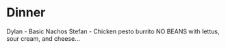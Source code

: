 # Dinner
Dylan - Basic Nachos
Stefan - Chicken pesto burrito NO BEANS with lettus, sour cream, and cheese...
